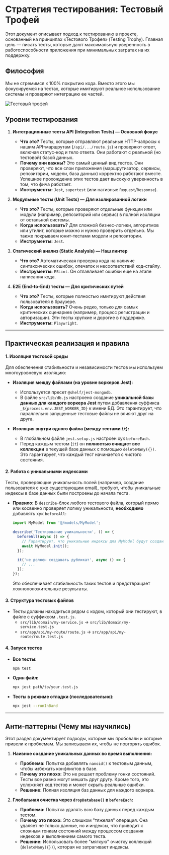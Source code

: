 # Стратегия тестирования: Тестовый Трофей

Этот документ описывает подход к тестированию в проекте, основанный на принципах «Тестового Трофея» (Testing Trophy). Главная цель — писать тесты, которые дают максимальную уверенность в работоспособности приложения при минимальных затратах на их поддержку.

## Философия

Мы не стремимся к 100% покрытию кода. Вместо этого мы фокусируемся на тестах, которые имитируют реальное использование системы и проверяют интеграцию ее частей.

![Тестовый трофей](https://user-images.githubusercontent.com/1500684/158276535-9488b392-3211-4663-8a30-743423774261.png)

## Уровни тестирования

1.  **Интеграционные тесты API (Integration Tests) — Основной фокус**
    *   **Что это?** Тесты, которые отправляют реальные HTTP-запросы к нашим API-маршрутам (`/api/.../route.js`) и проверяют ответ, включая статус-код и тело ответа. Они работают с реальной (но тестовой) базой данных.
    *   **Почему они важны?** Это самый ценный вид тестов. Они проверяют, что все слои приложения (маршрутизатор, сервисы, репозитории, модели, база данных) корректно работают вместе. Успешное прохождение этих тестов дает высокую уверенность в том, что фича работает.
    *   **Инструменты:** `Jest`, `supertest` (или нативные `Request`/`Response`).

2.  **Модульные тесты (Unit Tests) — Для изолированной логики**
    *   **Что это?** Тесты, которые проверяют отдельные функции или модули (например, репозиторий или сервис) в полной изоляции от остальной системы.
    *   **Когда использовать?** Для сложной бизнес-логики, алгоритмов или утилит, которые можно и нужно проверить отдельно. Мы также покрываем юнит-тестами модели и репозитории.
    *   **Инструменты:** `Jest`.

3.  **Статический анализ (Static Analysis) — Наш линтер**
    *   **Что это?** Автоматическая проверка кода на наличие синтаксических ошибок, опечаток и несоответствий код-стайлу.
    *   **Инструменты:** `ESLint`. Он отлавливает ошибки еще на этапе написания кода.

4.  **E2E (End-to-End) тесты — Для критических путей**
    *   **Что это?** Тесты, которые полностью имитируют действия пользователя в браузере.
    *   **Когда использовать?** Очень редко, только для самых критических сценариев (например, процесс регистрации и авторизации). Эти тесты хрупкие и дорогие в поддержке.
    *   **Инструменты:** `Playwright`.

---

## Практическая реализация и правила

#### 1. Изоляция тестовой среды

Для обеспечения стабильности и независимости тестов мы используем многоуровневую изоляцию:

*   **Изоляция между файлами (на уровне воркеров Jest):**
    *   Используется пресет `@shelf/jest-mongodb`.
    *   В файле `src/lib/db.js` настроено создание **уникальной базы данных для каждого воркера Jest** путем добавления суффикса `_${process.env.JEST_WORKER_ID}` к имени БД. Это гарантирует, что параллельно запущенные тестовые файлы не влияют друг на друга.

*   **Изоляция внутри одного файла (между тестами `it`):**
    *   В глобальном файле `jest.setup.js` настроен хук `beforeEach`.
    *   Перед каждым тестом (`it`) он **полностью очищает все коллекции** в текущей базе данных с помощью `deleteMany({})`. Это гарантирует, что каждый тест начинается с чистого состояния.

#### 2. Работа с уникальными индексами

Тесты, проверяющие уникальность полей (например, создание пользователя с уже существующим email), требуют, чтобы уникальные индексы в базе данных были построены до начала теста.

*   **Правило:** В `describe`-блок любого тестового файла, который прямо или косвенно проверяет логику уникальности, **необходимо** добавлять хук `beforeAll`:
    ```javascript
    import MyModel from '@/models/MyModel';

    describe('Тестирование уникальности', () => {
      beforeAll(async () => {
        // Гарантирует, что уникальные индексы для MyModel будут созданы
        await MyModel.init();
      });

      it('не должен создавать дубликат', async () => {
        // ...
      });
    });
    ```
    Это обеспечивает стабильность таких тестов и предотвращает ложноположительные результаты.

#### 3. Структура тестовых файлов

*   Тесты должны находиться рядом с кодом, который они тестируют, в файле с суффиксом `.test.js`.
    *   `src/lib/domain/my-service.js` -> `src/lib/domain/my-service.test.js`
    *   `src/app/api/my-route/route.js` -> `src/app/api/my-route/route.test.js`

#### 4. Запуск тестов

*   **Все тесты:**
    ```bash
    npm test
    ```
*   **Один файл:**
    ```bash
    npx jest path/to/your.test.js
    ```
*   **Тесты в режиме отладки (последовательно):**
    ```bash
    npx jest --runInBand
    ```
---

## Анти-паттерны (Чему мы научились)

Этот раздел документирует подходы, которые мы пробовали и которые привели к проблемам. Мы записываем их, чтобы не повторять ошибок.

1.  **Наивное создание уникальных данных во время выполнения:**
    *   **Проблема:** Попытка добавлять `nanoid()` к тестовым данным, чтобы избежать конфликтов в базе.
    *   **Почему это плохо:** Это не решает проблему гонки состояний. Тесты все равно могут мешать друг другу. Кроме того, это усложняет код тестов и может скрыть реальные ошибки.
    *   **Решение:** Полная изоляция баз данных для каждого воркера.

2.  **Глобальная очистка через `dropDatabase()` в `beforeEach`:**
    *   **Проблема:** Попытка удалять всю базу данных перед каждым тестом.
    *   **Почему это плохо:** Это слишком "тяжелая" операция. Она удаляет не только данные, но и индексы, что приводит к сложным гонкам состояний между процессом создания индексов и выполнением самого теста.
    *   **Решение:** Использовать более "мягкую" очистку коллекций (`deleteMany({})`), которая не затрагивает индексы. 